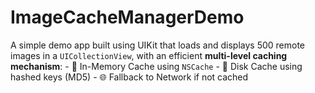 # ImageCacheManagerDemo
A simple demo app built using UIKit that loads and displays 500 remote images in a `UICollectionView`, with an efficient **multi-level caching mechanism**: - 🔄 In-Memory Cache using `NSCache` - 💾 Disk Cache using hashed keys (MD5) - 🌐 Fallback to Network if not cached
